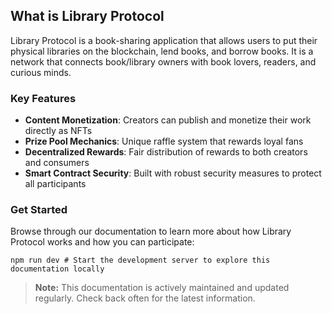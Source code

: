 
## What is Library Protocol

Library Protocol is a book-sharing application that allows users to put their physical libraries on the blockchain, lend books, and borrow books. It is a network that connects book/library owners with book lovers, readers, and curious minds.

### Key Features

- **Content Monetization**: Creators can publish and monetize their work directly as NFTs
- **Prize Pool Mechanics**: Unique raffle system that rewards loyal fans
- **Decentralized Rewards**: Fair distribution of rewards to both creators and consumers
- **Smart Contract Security**: Built with robust security measures to protect all participants

### Get Started

Browse through our documentation to learn more about how Library Protocol works and how you can participate:

```shell
npm run dev # Start the development server to explore this documentation locally
```

> **Note:** This documentation is actively maintained and updated regularly. Check back often for the latest information.
